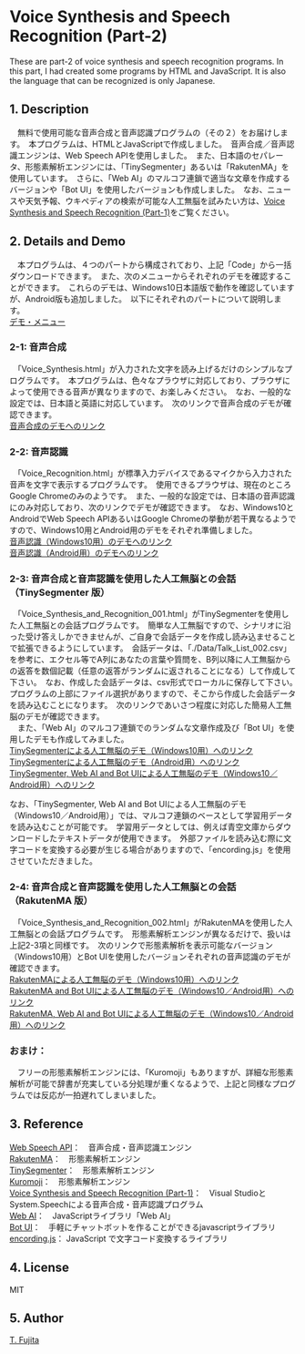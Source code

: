 # Voice Synthesis and Speech Recognition (Part-2)
These are part-2 of voice synthesis and speech recognition programs. In this part, I had created some programs by HTML and JavaScript. It is also the language that can be recognized is only Japanese.

## 1. Description
　無料で使用可能な音声合成と音声認識プログラムの（その２）をお届けします。　本プログラムは、HTMLとJavaScriptで作成しました。　音声合成／音声認識エンジンは、Web Speech APIを使用しました。　また、日本語のセパレータ、形態素解析エンジンには、「TinySegmenter」あるいは「RakutenMA」を使用しています。　さらに、「Web AI」のマルコフ連鎖で適当な文章を作成するバージョンや「Bot UI」を使用したバージョンも作成しました。　なお、ニュースや天気予報、ウキペディアの検索が可能な人工無脳を試みたい方は、[Voice Synthesis and Speech Recognition (Part-1)](https://github.com/To-Fujita/Voice-Synthesis-and-Speech-Recognition_-Part_1-)をご覧ください。  

## 2. Details and Demo
　本プログラムは、４つのパートから構成されており、上記「Code」から一括ダウンロードできます。　また、次のメニューからそれぞれのデモを確認することができます。　これらのデモは、Windows10日本語版で動作を確認していますが、Android版も追加しました。　以下にそれぞれのパートについて説明します。  
 [デモ・メニュー](https://to-fujita.github.io/Voice-Synthesis-and-Speech-Recognition_-Part_2-/index.html)  

### 2-1: 音声合成
　「Voice_Synthesis.html」が入力された文字を読み上げるだけのシンプルなプログラムです。　本プログラムは、色々なプラウザに対応しており、プラウザによって使用できる音声が異なりますので、お楽しみください。　なお、一般的な設定では、日本語と英語に対応しています。　次のリンクで音声合成のデモが確認できます。  
[音声合成のデモへのリンク](https://to-fujita.github.io/Voice-Synthesis-and-Speech-Recognition_-Part_2-/Voice_Synthesis.html)  

### 2-2: 音声認識
　「Voice_Recognition.html」が標準入力デバイスであるマイクから入力された音声を文字で表示するプログラムです。　使用できるプラウザは、現在のところGoogle Chromeのみのようです。　また、一般的な設定では、日本語の音声認識にのみ対応しており、次のリンクでデモが確認できます。　なお、Windows10とAndroidでWeb Speech APIあるいはGoogle Chromeの挙動が若干異なるようですので、Windows10用とAndroid用のデモをそれぞれ準備しました。  
[音声認識（Windows10用）のデモへのリンク](https://to-fujita.github.io/Voice-Synthesis-and-Speech-Recognition_-Part_2-/Voice_Recognition.html)  
[音声認識（Android用）のデモへのリンク](https://to-fujita.github.io/Voice-Synthesis-and-Speech-Recognition_-Part_2-/Voice_Recognition_Android.html)  

### 2-3: 音声合成と音声認識を使用した人工無脳との会話（TinySegmenter 版）
　「Voice_Synthesis_and_Recognition_001.html」がTinySegmenterを使用した人工無脳との会話プログラムです。　簡単な人工無脳ですので、シナリオに沿った受け答えしかできませんが、ご自身で会話データを作成し読み込ませることで拡張できるようにしています。　会話データは、「./Data/Talk_List_002.csv」を参考に、エクセル等でA列にあなたの言葉や質問を、B列以降に人工無脳からの返答を数個記載（任意の返答がランダムに返されることになる）して作成して下さい。　なお、作成した会話データは、csv形式でローカルに保存して下さい。　プログラムの上部にファイル選択がありますので、そこから作成した会話データを読み込むことになります。　次のリンクであいさつ程度に対応した簡易人工無脳のデモが確認できます。  
　また、「Web AI」のマルコフ連鎖でのランダムな文章作成及び「Bot UI」を使用したデモも作成してみました。  
[TinySegmenterによる人工無脳のデモ（Windows10用）へのリンク](https://to-fujita.github.io/Voice-Synthesis-and-Speech-Recognition_-Part_2-/Voice_Synthesis_and_Recognition_001.html)  
[TinySegmenterによる人工無脳のデモ（Android用）へのリンク](https://to-fujita.github.io/Voice-Synthesis-and-Speech-Recognition_-Part_2-/Voice_Synthesis_and_Recognition_001_Android.html)  
[TinySegmenter, Web AI and Bot UIによる人工無脳のデモ（Windows10／Android用）へのリンク](https://to-fujita.github.io/Voice-Synthesis-and-Speech-Recognition_-Part_2-/TinySegmenter_Markov_001.html)  
  
  なお、「TinySegmenter, Web AI and Bot UIによる人工無脳のデモ（Windows10／Android用）」では、マルコフ連鎖のベースとして学習用データを読み込むことが可能です。　学習用データとしては、例えば青空文庫からダウンロードしたテキストデータが使用できます。　外部ファイルを読み込む際に文字コードを変換する必要が生じる場合がありますので、「encording.js」を使用させていただきました。  

### 2-4: 音声合成と音声認識を使用した人工無脳との会話（RakutenMA 版）
　「Voice_Synthesis_and_Recognition_002.html」がRakutenMAを使用した人工無脳との会話プログラムです。　形態素解析エンジンが異なるだけで、扱いは上記2-3項と同様です。　次のリンクで形態素解析を表示可能なバージョン（Windows10用）とBot UIを使用したバージョンそれぞれの音声認識のデモが確認できます。  
[RakutenMAによる人工無脳のデモ（Windows10用）へのリンク](https://to-fujita.github.io/Voice-Synthesis-and-Speech-Recognition_-Part_2-/Voice_Synthesis_and_Recognition_002.html)  
[RakutenMA and Bot UIによる人工無脳のデモ（Windows10／Android用）へのリンク](https://to-fujita.github.io/Voice-Synthesis-and-Speech-Recognition_-Part_2-/Voice_Synthesis_and_Recognition_002_Android.html)  
[RakutenMA, Web AI and Bot UIによる人工無脳のデモ（Windows10／Android用）へのリンク](https://to-fujita.github.io/Voice-Synthesis-and-Speech-Recognition_-Part_2-/Voice_Synthesis_and_Recognition_003.html)

### おまけ：
　フリーの形態素解析エンジンには、「Kuromoji」もありますが、詳細な形態素解析が可能で辞書が充実している分処理が重くなるようで、上記と同様なプログラムでは反応が一拍遅れてしまいました。  

## 3. Reference
[Web Speech API](https://developer.mozilla.org/ja/docs/Web/API/Web_Speech_API)：　音声合成・音声認識エンジン  
[RakutenMA](https://github.com/rakuten-nlp/rakutenma/blob/master/README-ja.md)：　形態素解析エンジン  
[TinySegmenter](http://chasen.org/~taku/software/TinySegmenter/)：　形態素解析エンジン  
[Kuromoji](https://www.atilika.com/ja/kuromoji/)：　形態素解析エンジン  
[Voice Synthesis and Speech Recognition (Part-1)](https://github.com/To-Fujita/Voice-Synthesis-and-Speech-Recognition_-Part_1-)：　Visual StudioとSystem.Speechによる音声合成・音声認識プログラム  
[Web AI](https://crocro.com/write/web_ai/wiki.cgi)：　JavaScriptライブラリ「Web AI」  
[Bot UI](https://github.com/botui/botui)：　手軽にチャットボットを作ることができるjavascriptライブラリ  
[encording.js](https://github.com/polygonplanet/encoding.js)： JavaScript で文字コード変換するライブラリ 

## 4. License
MIT  

## 5. Author
[T. Fujita](https://github.com/To-Fujita)  
